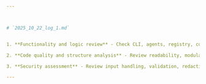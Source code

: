 ```yaml
---



# `2025_10_22_log_1.md`


1. **Functionality and logic review** - Check CLI, agents, registry, commands, logging, and error cases.

2. **Code quality and structure analysis** - Review readability, modularity, naming, duplication, standards.

3. **Security assessment** - Review input handling, validation, redaction, config and secret management.

---
```


